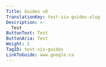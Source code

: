 ```yaml
---
Title: Guides v6
TranslationKey: test-six-guides-slug
Description: >-
  Test
ButtonText: Test
ButtonAria: Test
Weight: 2
TagID: test-six-guides
LinkToGuide: www.google.ca
---
```


